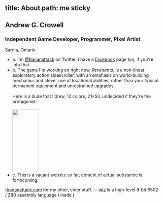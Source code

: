 title: About
path: me
sticky
--
<h2>Andrew G. Crowell</h2>
<h3>Independent Game Developer, Programmer, Pixel Artist</h3>
<p>Sarnia, Ontario</p>
<ul>
    <li>a. I'm <a href='https://twitter.com/Bananattack/'>@Bananattack</a> on Twitter. I have a <a href='https://www.facebook.com/makevideogames'>Facebook</a> page too, if you're into that.</li>
    <li>b. The game I'm working on right now, <em>Revenants</em>, is a non-linear exploratory action sidescroller, with an emphasis on world-building mechanics and clever use of locational abilities, rather than your typical permanent equipment and unrestrained upgrades.
        <br/><br/>Here is a dude that I drew, 12 colors, 21&times;50, undecided if they're the protagonist:<br/><br/>
        <img src='http://make.vg/images/revenants_hero.png' style='width: 84px; height: 200px;' title='Potential Protagonist. 12 colors, 21x50 pixels' alt='' />
    </li>
    <li>c. This is a vacant website so far, content of actual substance is forthcoming.</li>
</ul>
<p class='footnote'>(<a href='http://bananattack.com/'>bananattack.com</a> for my other, older stuff. &mdash; <a href='https://github.com/Bananattack/wiz'>wiz</a> is a high-level 8-bit 6502 / Z80 assembly language I made.)</p>
